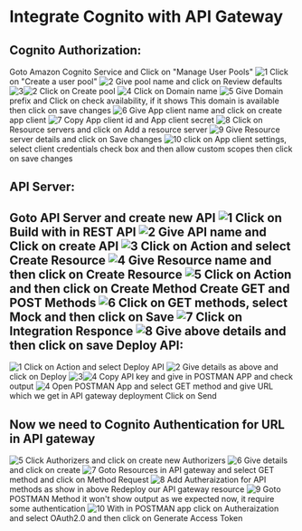 # Integrate Cognito with API Gateway
Cognito Authorization:
----------------
Goto Amazon Cognito Service and Click on "Manage User Pools"
![1](https://user-images.githubusercontent.com/63221837/83547236-8a3c5380-a51f-11ea-8f83-7028a2c0f249.png)
Click on "Create a user pool"
![2](https://user-images.githubusercontent.com/63221837/83547239-8b6d8080-a51f-11ea-8068-1b3efe41ae80.png)
Give pool name and click on Review defaults
![3](https://user-images.githubusercontent.com/63221837/83547242-8c061700-a51f-11ea-82cc-861225e6cb5f.png)![2](https://user-images.githubusercontent.com/63221837/83547239-8b6d8080-a51f-11ea-8068-1b3efe41ae80.png)
Click on Create pool
![4](https://user-images.githubusercontent.com/63221837/83547245-8c061700-a51f-11ea-9790-d07965272e86.png)
Click on Domain name
![5](https://user-images.githubusercontent.com/63221837/83547246-8c9ead80-a51f-11ea-9e19-6d46e119c637.png)
Give Domain prefix and Click on check availability, if it shows This domain is available then click on save changes
![6](https://user-images.githubusercontent.com/63221837/83547250-8d374400-a51f-11ea-9669-1ef8f36da511.png)
Give App client name and click on create app client
![7](https://user-images.githubusercontent.com/63221837/83547251-8d374400-a51f-11ea-8e5b-6c950fa4e65d.png)
Copy App client id and App client secret
![8](https://user-images.githubusercontent.com/63221837/83547252-8dcfda80-a51f-11ea-8780-1166e1d8610a.png)
Click on Resource servers and click on Add a resource server
![9](https://user-images.githubusercontent.com/63221837/83547254-8dcfda80-a51f-11ea-9540-1a96d9e2aa9b.png)
Give Resource server details and click on Save changes
![10](https://user-images.githubusercontent.com/63221837/83547256-8e687100-a51f-11ea-8dd2-b1daf8f0e06e.png)
click on App client settings, select client credentials check box and then allow custom scopes then click on save changes

API Server:
-----------
Goto API Server and create new API
![1](https://user-images.githubusercontent.com/63221837/83548744-e3a58200-a521-11ea-8b07-b2893124abb8.png)
Click on Build with in REST API
![2](https://user-images.githubusercontent.com/63221837/83548732-e0aa9180-a521-11ea-83be-679ba94ea3c8.png)
Give API name and Click on create API
![3](https://user-images.githubusercontent.com/63221837/83548736-e1dbbe80-a521-11ea-92d7-ffa06247ed32.png)
Click on Action and select Create Resource
![4](https://user-images.githubusercontent.com/63221837/83548737-e1dbbe80-a521-11ea-902a-4668992a7d6d.png)
Give Resource name and then click on Create Resource
![5](https://user-images.githubusercontent.com/63221837/83548738-e2745500-a521-11ea-9920-656fdec0b9b0.png)
Click on Action and then click on Create Method
Create GET and POST Methods
![6](https://user-images.githubusercontent.com/63221837/83548740-e30ceb80-a521-11ea-8412-099909f7593c.png)
Click on GET methods, select Mock and then click on Save
![7](https://user-images.githubusercontent.com/63221837/83548742-e30ceb80-a521-11ea-8a12-105c1504e315.png)
Click on Integration Responce
![8](https://user-images.githubusercontent.com/63221837/83548743-e3a58200-a521-11ea-8cae-f5fbb89fcf23.png)
Give above details and then click on save
Deploy API:
------
![1](https://user-images.githubusercontent.com/63221837/83550056-e1442780-a523-11ea-840e-73001e8e4f83.png)
Click on Action and select Deploy API
![2](https://user-images.githubusercontent.com/63221837/83550060-e2755480-a523-11ea-8e6f-6d2ac8d729b1.png)
Give details as above and click on Deploy
![3](https://user-images.githubusercontent.com/63221837/83550062-e2755480-a523-11ea-8110-e1078a379679.png)![4](https://user-images.githubusercontent.com/63221837/83550065-e30deb00-a523-11ea-8403-3b3a3514e300.png)
Copy API key and give in POSTMAN APP and check output
![4](https://user-images.githubusercontent.com/63221837/83550065-e30deb00-a523-11ea-8403-3b3a3514e300.png)
Open POSTMAN App and select GET method and give URL which we get in API gateway deployment
Click on Send

Now we need to Cognito Authentication for URL in API gateway
--------------------------
![5](https://user-images.githubusercontent.com/63221837/83551529-13ef1f80-a526-11ea-8147-44103072ed02.png)
Click Authorizers and click on create new Authorizers
![6](https://user-images.githubusercontent.com/63221837/83551533-1487b600-a526-11ea-8b5c-5f5f64d908f7.png)
Give details and click on create
![7](https://user-images.githubusercontent.com/63221837/83551535-15204c80-a526-11ea-9821-068d2ec6e327.png)
Goto Resources in API gateway and select GET method and click on Method Request
![8](https://user-images.githubusercontent.com/63221837/83551538-15b8e300-a526-11ea-81f7-282ed2e71e41.png)
Add Autheraization for API methods as show in above
Redeploy our API gateway resource
![9](https://user-images.githubusercontent.com/63221837/83551540-15b8e300-a526-11ea-9427-1ba3fc588542.png)
Goto POSTMAN Method it won't show output as we expected now, it require some authentication
![10](https://user-images.githubusercontent.com/63221837/83551542-16517980-a526-11ea-8171-5c5800eea9c9.png)
With in POSTMAN app click on Autheraization and select OAuth2.0 and then click on Generate Access Token






